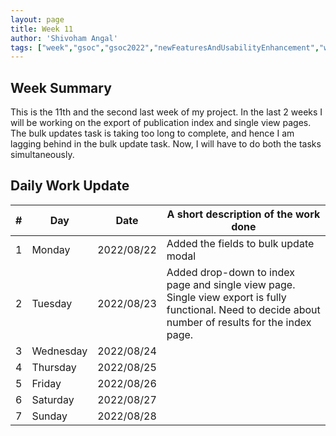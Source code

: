 ```yaml
---
layout: page
title: Week 11
author: 'Shivoham Angal'
tags: ["week","gsoc","gsoc2022","newFeaturesAndUsabilityEnhancement","week#11","eval#2"]
---
```


## Week Summary

This is the 11th and the second last week of my project. In the last 2 weeks I will be working on the export of publication index and single view pages. The bulk updates task is taking too long to complete, and hence I am lagging behind in the bulk update task. Now, I will have to do both the tasks simultaneously.

## Daily Work Update

|\#|Day|Date|A short description of the work done|  
|---	|---	|---	|---	|  
|1   	| Monday 	|   2022/08/22	| Added the fields to bulk  update modal |  
|2   	| Tuesday  	|   2022/08/23	| Added drop-down to index page and single view page. Single view export is fully functional. Need to decide about number of results for the index page.	|  
|3   	| Wednesday |  2022/08/24 	|  |  
|4   	| Thursday  |   2022/08/25	|  |  
|5   	| Friday  	|   2022/08/26	|  |  
|6   	| Saturday  |  2022/08/27	|  |  
|7   	| Sunday  	|   2022/08/28	|  |  
